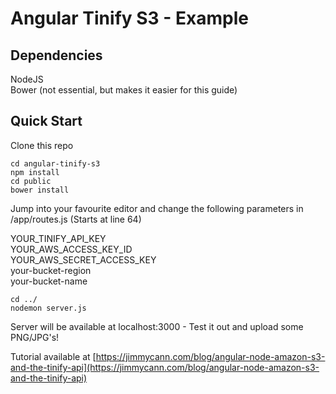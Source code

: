 # Angular Tinify S3 - Example

## Dependencies
NodeJS  
Bower (not essential, but makes it easier for this guide)


## Quick Start
Clone this repo
```
cd angular-tinify-s3
npm install
cd public
bower install
```

Jump into your favourite editor and change the following parameters in /app/routes.js (Starts at line 64)

YOUR_TINIFY_API_KEY  
YOUR_AWS_ACCESS_KEY_ID  
YOUR_AWS_SECRET_ACCESS_KEY  
your-bucket-region  
your-bucket-name  

```
cd ../
nodemon server.js
```
Server will be available at localhost:3000 - Test it out and upload some PNG/JPG's!

Tutorial available at [https://jimmycann.com/blog/angular-node-amazon-s3-and-the-tinify-api](https://jimmycann.com/blog/angular-node-amazon-s3-and-the-tinify-api)
